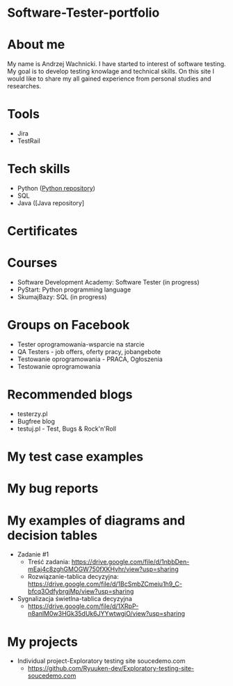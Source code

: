 # Software-Tester-portfolio

# About me

My name is Andrzej Wachnicki. I have started to interest of software testing. My goal is to develop testing knowlage and technical skills. On this site I would like to share my all gained experience from personal studies and researches.

# Tools

* Jira
* TestRail

# Tech skills

* Python ([Python repository](https://github.com/Ryuuken-dev/Python-Zadania))
* SQL
* Java ([Java repository]

# Certificates


# Courses

* Software Development Academy: Software Tester (in progress)
* PyStart: Python programming language
* SkumajBazy: SQL (in progress)



# Groups on Facebook

* Tester oprogramowania-wsparcie na starcie
* QA Testers - job offers, oferty pracy, jobangebote
* Testowanie oprogramowania - PRACA, Ogłoszenia
* Testowanie oprogramowania

# Recommended blogs

* testerzy.pl
* Bugfree blog
* testuj.pl - Test, Bugs & Rock'n'Roll

# My test case examples


# My bug reports


# My examples of diagrams and decision tables
* Zadanie #1
  * Treść zadania: https://drive.google.com/file/d/1nbbDen-mEaj4c8zghGMOGW750fXKHvhr/view?usp=sharing
  * Rozwiązanie-tablica decyzyjna: https://drive.google.com/file/d/1BcSmbZCmeiu1h9_C-bfcq3OdfybrgjMp/view?usp=sharing
* Sygnalizacja świetlna-tablica decyzyjna
  * https://drive.google.com/file/d/1XRpP-n8anlM0w3HGk35dUk6JYYwtwgiO/view?usp=sharing

# My projects

* Individual project-Exploratory testing site soucedemo.com
  * https://github.com/Ryuuken-dev/Exploratory-testing-site-soucedemo.com

